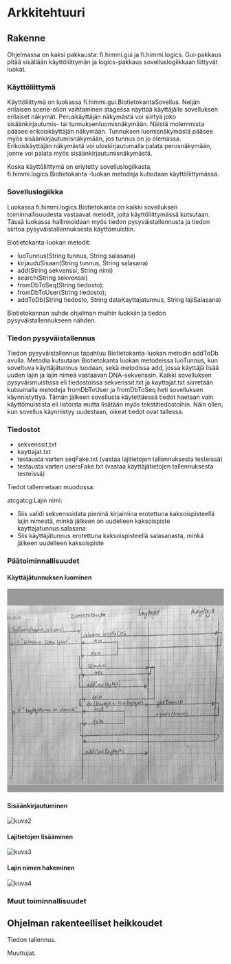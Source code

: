 # Arkkitehtuuri

## Rakenne

Ohjelmassa on kaksi pakkausta: fi.himmi.gui ja fi.himmi.logics. Gui-pakkaus pitää sisällään käyttöliittymän ja logics-pakkaus sovelluslogiikkaan liittyvät luokat.

### Käyttöliittymä

Käyttöliittymä on luokassa fi.himmi.gui.BiotietokantaSovellus. Neljän erilaisen scene-olion vaihtaminen stagessa näyttää käyttäjälle sovelluksen erilaiset näkymät. Peruskäyttäjän näkymästä voi siirtyä joko sisäänkirjautumis- tai tunnuksenluomisnäkymään. Näistä molemmista pääsee erikoiskäyttäjän näkymään. Tunnuksen luomisnäkymästä pääsee myös sisäänkirjautumisnäkymään, jos tunnus on jo olemassa. Erikoiskäyttäjän näkymästä voi uloskirjautumalla palata perusnäkymään, jonne voi palata myös sisäänkirjautumisnäkymästä.

Koska käyttöliittymä on eriytetty sovelluslogiikasta, fi.himmi.logics.Biotietokanta -luokan metodeja kutsutaan käyttöliittymässä. 

### Sovelluslogiikka

Luokassa fi.himmi.logics.Biotietokanta on kaikki sovelluksen toiminnallisuudesta vastaavat metodit, joita käyttöliittymässä kutsutaan. Tässä luokassa hallinnoidaan myös tiedon pysyväistallennusta ja tiedon siirtoa pysyväistallennuksesta käyttömuistiin.

Biotietokanta-luokan metodit:

* luoTunnus(String tunnus, String salasana)
* kirjauduSisaan(String tunnus, String salasana)
* add(String sekvenssi, String nimi)
* search(String sekvenssi)
* fromDbToSeq(String tiedosto);
* fromDbToUser(String tiedosto);
* addToDb(String tiedosto, String dataKayttajatunnus, String lajiSalasana)

Biotietokannan suhde ohjelman muihin luokkiin ja tiedon pysyväistallennukseen nähden.

### Tiedon pysyväistallennus

Tiedon pysyväistallennus tapahtuu Biotietokanta-luokan metodin addToDb avulla. Metodia kutsutaan Biotietokanta luokan metodeissa luoTunnus, kun soveltuva käyttäjätunnus luodaan, sekä metodissa add, jossa käyttäjä lisää uuden lajin ja lajin nimeä vastaavan DNA-sekvenssin. Kaikki sovelluksen pysyväismuistissa eli tiedostoissa sekvenssit.txt ja kayttajat.txt siirretään kutsumalla metodeja fromDbToUser ja fromDbToSeq heti sovelluksen käynnistyttyä. Tämän jälkeen sovellusta käytettäessä tiedot haetaan vain käyttömuistista eli listoista mutta lisätään myös tekstitiedostoihin. Näin ollen, kun sovellus käynnistyy uudestaan, oikeat tiedot ovat tallessa.

### Tiedostot

* sekvenssit.txt
* kayttajat.txt
* testausta varten seqFake.txt (vastaa lajitietojen tallennuksesta testeissä)
* testausta varten usersFake.txt (vastaa käyttäjätietojen tallennuksesta testeissä)

Tiedot tallennetaan muodossa:

atcgatcg:Lajin nimi:
* Siis validi sekvenssidata pieninä kirjaimina erotettuna kaksoispisteellä lajin nimestä, minkä jälkeen on uudelleen kaksoispiste
kayttajatunnus:salasana:
* Siis käyttäjätunnus erotettuna kaksoispisteellä salasanasta, minkä jälkeen uudelleen kaksoispiste

### Päätoiminnallisuudet

#### Käyttäjätunnuksen luominen

![kuva](/dokumentaatio/kuvat/Screenshot%20(24).png)

#### Sisäänkirjautuminen

![kuva2](/dokumentaatio/kuvat/kirjaudu.png)

#### Lajitietojen lisääminen

![kuva3](/dokumentaatio/kuvat/add.png)

#### Lajin nimen hakeminen

![kuva4](/dokumentaatio/kuvat/search.png)

### Muut toiminnallisuudet



## Ohjelman rakenteelliset heikkoudet

Tiedon tallennus.

Muuttujat.

